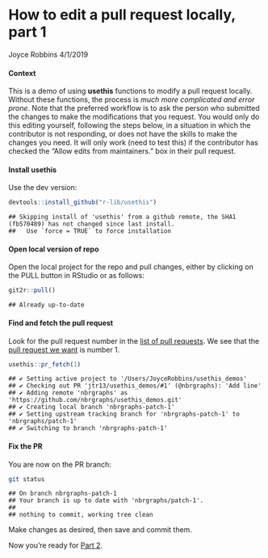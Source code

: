 How to edit a pull request locally, part 1
================
Joyce Robbins
4/1/2019

#### Context

This is a demo of using **usethis** functions to modify a pull request
locally. Without these functions, the process is *much more complicated
and error prone*. Note that the preferred workflow is to ask the person
who submitted the changes to make the modifications that you request.
You would only do this editing yourself, following the steps below, in a
situation in which the contributor is not responding, or does not have
the skills to make the changes you need. It will only work (need to test
this) if the contributor has checked the “Allow edits from maintainers.”
box in their pull request.

#### Install **usethis**

Use the dev
    version:

``` r
devtools::install_github("r-lib/usethis")
```

    ## Skipping install of 'usethis' from a github remote, the SHA1 (fb570489) has not changed since last install.
    ##   Use `force = TRUE` to force installation

#### Open local version of repo

Open the local project for the repo and pull changes, either by clicking
on the PULL button in RStudio or as follows:

``` r
git2r::pull()
```

    ## Already up-to-date

#### Find and fetch the pull request

Look for the pull request number in the [list of pull
requests](https://github.com/jtr13/usethis_demos/pulls). We see that the
[pull request we want](https://github.com/jtr13/usethis_demos/pull/1) is
number 1.

``` r
usethis::pr_fetch(1)
```

    ## ✔ Setting active project to '/Users/JoyceRobbins/usethis_demos'
    ## ✔ Checking out PR 'jtr13/usethis_demos/#1' (@nbrgraphs): 'Add line'
    ## ✔ Adding remote 'nbrgraphs' as 'https://github.com/nbrgraphs/usethis_demos.git'
    ## ✔ Creating local branch 'nbrgraphs-patch-1'
    ## ✔ Setting upstream tracking branch for 'nbrgraphs-patch-1' to 'nbrgraphs/patch-1'
    ## ✔ Switching to branch 'nbrgraphs-patch-1'

#### Fix the PR

You are now on the PR branch:

``` bash
git status
```

    ## On branch nbrgraphs-patch-1
    ## Your branch is up to date with 'nbrgraphs/patch-1'.
    ## 
    ## nothing to commit, working tree clean

Make changes as desired, then save and commit them.

Now you’re ready for [Part 2](how_to2.md).

